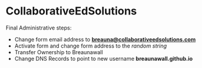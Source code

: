 # CollaborativeEdSolutions
Final Administrative steps:
- Change form email address to **breauna@collaborativeedsolutions.com**
- Activate form and change form address to the _random string_
- Transfer Ownership to Breaunawall
- Change DNS Records to point to new username **breaunawall.github.io**
